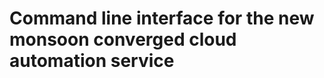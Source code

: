  Command line interface for the new monsoon converged cloud automation service
==============================================================================

